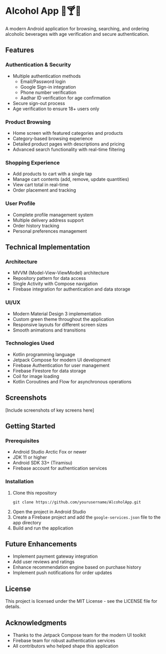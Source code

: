 # Alcohol App 🍷🍸🥃

A modern Android application for browsing, searching, and ordering alcoholic beverages with age verification and secure authentication.

## Features

### Authentication & Security
- Multiple authentication methods
  - Email/Password login
  - Google Sign-in integration
  - Phone number verification
  - Aadhar ID verification for age confirmation
- Secure sign-out process
- Age verification to ensure 18+ users only

### Product Browsing
- Home screen with featured categories and products
- Category-based browsing experience
- Detailed product pages with descriptions and pricing
- Advanced search functionality with real-time filtering

### Shopping Experience
- Add products to cart with a single tap
- Manage cart contents (add, remove, update quantities)
- View cart total in real-time
- Order placement and tracking

### User Profile
- Complete profile management system
- Multiple delivery address support
- Order history tracking
- Personal preferences management

## Technical Implementation

### Architecture
- MVVM (Model-View-ViewModel) architecture
- Repository pattern for data access
- Single Activity with Compose navigation
- Firebase integration for authentication and data storage

### UI/UX
- Modern Material Design 3 implementation
- Custom green theme throughout the application
- Responsive layouts for different screen sizes
- Smooth animations and transitions

### Technologies Used
- Kotlin programming language
- Jetpack Compose for modern UI development
- Firebase Authentication for user management
- Firebase Firestore for data storage
- Coil for image loading
- Kotlin Coroutines and Flow for asynchronous operations

## Screenshots

[Include screenshots of key screens here]

## Getting Started

### Prerequisites
- Android Studio Arctic Fox or newer
- JDK 11 or higher
- Android SDK 33+ (Tiramisu)
- Firebase account for authentication services

### Installation
1. Clone this repository
   ```
   git clone https://github.com/yourusername/AlcoholApp.git
   ```
2. Open the project in Android Studio
3. Create a Firebase project and add the `google-services.json` file to the app directory
4. Build and run the application

## Future Enhancements
- Implement payment gateway integration
- Add user reviews and ratings
- Enhance recommendation engine based on purchase history
- Implement push notifications for order updates

## License
This project is licensed under the MIT License - see the LICENSE file for details.

## Acknowledgments
- Thanks to the Jetpack Compose team for the modern UI toolkit
- Firebase team for robust authentication services
- All contributors who helped shape this application
